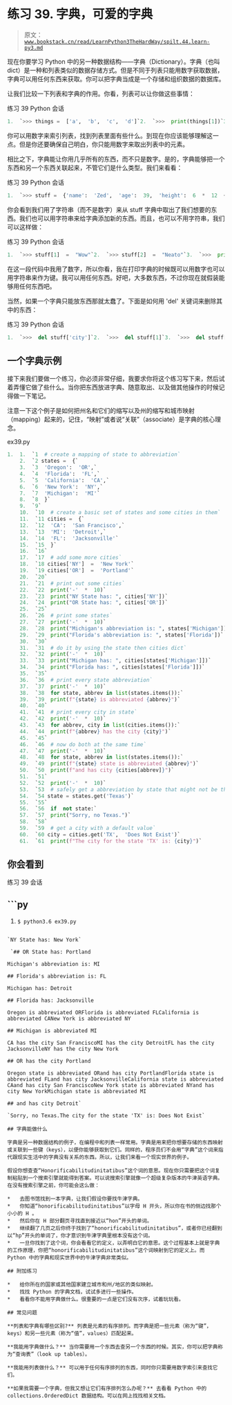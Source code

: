 # 练习 39\. 字典，可爱的字典

> 原文：[`www.bookstack.cn/read/LearnPython3TheHardWay/spilt.44.learn-py3.md`](https://www.bookstack.cn/read/LearnPython3TheHardWay/spilt.44.learn-py3.md)

现在你要学习 Python 中的另一种数据结构——字典（Dictionary）。字典（也叫 dict）是一种和列表类似的数据存储方式。但是不同于列表只能用数字获取数据，字典可以用任何东西来获取。你可以把字典当成是一个存储和组织数据的数据库。

让我们比较一下列表和字典的作用。你看，列表可以让你做这些事情：

练习 39 Python 会话

```py
1.  `>>> things =  ['a',  'b',  'c',  'd']`2.  `>>>  print(things[1])`3.  `b`4.  `>>> things[1]  =  'z'`5.  `>>>  print(things[1])`6.  `z`7.  `>>> things`8.  `['a',  'z',  'c',  'd']`
```

你可以用数字来索引列表，找到列表里面有些什么。到现在你应该能够理解这一点。但是你还要确保自己明白，你只能用数字来取出列表中的元素。

相比之下，字典能让你用几乎所有的东西，而不只是数字。是的，字典能够把一个东西和另一个东西关联起来，不管它们是什么类型。我们来看看：

练习 39 Python 会话

```py
1.  `>>> stuff =  {'name':  'Zed',  'age':  39,  'height':  6  *  12  +  2}`2.  `>>>  print(stuff['name'])`3.  `Zed`4.  `>>>  print(stuff['age'])`5.  `39`6.  `>>>  print(stuff['height'])`7.  `74`8.  `>>> stuff['city']  =  "SF"`9.  `>>>  print(stuff['city'])`10.  `SF`
```

你会看到我们用了字符串（而不是数字）来从 stuff 字典中取出了我们想要的东西。我们也可以用字符串来给字典添加新的东西。而且，也可以不用字符串，我们可以这样做：

练习 39 Python 会话

```py
1.  `>>> stuff[1]  =  "Wow"`2.  `>>> stuff[2]  =  "Neato"`3.  `>>>  print(stuff[1])`4.  `Wow`5.  `>>>  print(stuff[2])`6.  `Neato`
```

在这一段代码中我用了数字，所以你看，我在打印字典的时候既可以用数字也可以用字符串来作为键。我可以用任何东西。好吧，大多数东西，不过你现在就假装能够用任何东西吧。

当然，如果一个字典只能放东西那就太蠢了。下面是如何用 'del' 关键词来删除其中的东西：

练习 39 Python 会话

```py
1.  `>>>  del stuff['city']`2.  `>>>  del stuff[1]`3.  `>>>  del stuff[2]`4.  `>>> stuff`5.  `{'name':  'Zed',  'age':  39,  'height':  74}`
```

## 一个字典示例

接下来我们要做一个练习，你必须非常仔细，我要求你将这个练习写下来，然后试着弄懂它做了些什么。当你把东西放进字典、随意取出、以及做其他操作的时候记得做一下笔记。

注意一下这个例子是如何把州名和它们的缩写以及州的缩写和城市映射（mapping）起来的，记住，“映射”或者说“关联”（associate）是字典的核心理念。

ex39.py

```py
1.  1.  `1  # create a mapping of state to abbreviation`
    2.  `2 states =  {`
    3.  `3  'Oregon':  'OR',`
    4.  `4  'Florida':  'FL',`
    5.  `5  'California':  'CA',`
    6.  `6  'New York':  'NY',`
    7.  `7  'Michigan':  'MI'`
    8.  `8  }`
    9.  `9`
    10.  `10  # create a basic set of states and some cities in them`
    11.  `11 cities =  {`
    12.  `12  'CA':  'San Francisco',`
    13.  `13  'MI':  'Detroit',`
    14.  `14  'FL':  'Jacksonville'`
    15.  `15  }`
    16.  `16`
    17.  `17  # add some more cities`
    18.  `18 cities['NY']  =  'New York'`
    19.  `19 cities['OR']  =  'Portland'`
    20.  `20`
    21.  `21  # print out some cities`
    22.  `22  print('-'  *  10)`
    23.  `23  print("NY State has: ", cities['NY'])`
    24.  `24  print("OR State has: ", cities['OR'])`
    25.  `25`
    26.  `26  # print some states`
    27.  `27  print('-'  *  10)`
    28.  `28  print("Michigan's abbreviation is: ", states['Michigan'])`
    29.  `29  print("Florida's abbreviation is: ", states['Florida'])`
    30.  `30`
    31.  `31  # do it by using the state then cities dict`
    32.  `32  print('-'  *  10)`
    33.  `33  print("Michigan has: ", cities[states['Michigan']])`
    34.  `34  print("Florida has: ", cities[states['Florida']])`
    35.  `35`
    36.  `36  # print every state abbreviation`
    37.  `37  print('-'  *  10)`
    38.  `38  for state, abbrev in list(states.items()):`
    39.  `39  print(f"{state} is abbreviated {abbrev}")`
    40.  `40`
    41.  `41  # print every city in state`
    42.  `42  print('-'  *  10)`
    43.  `43  for abbrev, city in list(cities.items()):`
    44.  `44  print(f"{abbrev} has the city {city}")`
    45.  `45`
    46.  `46  # now do both at the same time`
    47.  `47  print('-'  *  10)`
    48.  `48  for state, abbrev in list(states.items()):`
    49.  `49  print(f"{state} state is abbreviated {abbrev}")`
    50.  `50  print(f"and has city {cities[abbrev]}")`
    51.  `51`
    52.  `52  print('-'  *  10)`
    53.  `53  # safely get a abbreviation by state that might not be there`
    54.  `54 state = states.get('Texas')`
    55.  `55`
    56.  `56  if  not state:`
    57.  `57  print("Sorry, no Texas.")`
    58.  `58`
    59.  `59  # get a city with a default value`
    60.  `60 city = cities.get('TX',  'Does Not Exist')`
    61.  `61  print(f"The city for the state 'TX' is: {city}")`
```

## 你会看到

练习 39 会话

##  ```py
1.  `$ python3.6 ex39.py`
``` 

`NY State has: New York`

 `## OR State has: Portland

Michigan's abbreviation is: MI

## Florida's abbreviation is: FL

Michigan has: Detroit

## Florida has: Jacksonville

Oregon is abbreviated ORFlorida is abbreviated FLCalifornia is abbreviated CANew York is abbreviated NY

## Michigan is abbreviated MI

CA has the city San FranciscoMI has the city DetroitFL has the city JacksonvilleNY has the city New York

## OR has the city Portland

Oregon state is abbreviated ORand has city PortlandFlorida state is abbreviated FLand has city JacksonvilleCalifornia state is abbreviated CAand has city San FranciscoNew York state is abbreviated NYand has city New YorkMichigan state is abbreviated MI

## and has city Detroit` 

`Sorry, no Texas.The city for the state 'TX' is: Does Not Exist`

## 字典能做什么

字典是另一种数据结构的例子，在编程中和列表一样常用。字典是用来把你想要存储的东西映射或关联到一些键（keys），以便你能够获取到它们。同样的，程序员们不会用“字典”这个词来指代跟现实生活中的字典没有关系的东西。所以，让我们来看一个现实世界的例子。

假设你想查查“Honorificabilitudinitatibus”这个词的意思。现在你只需要把这个词复制粘贴到一个搜索引擎就能得到答案。可以说搜索引擎就像一个超级复杂版本的牛津英语字典。在没有搜索引擎之前，你可能会这么做：

*   去图书馆找到一本字典，让我们假设你要找牛津字典。
*   你知道“honorificabilitudinitatibus”以字母 H 开头，所以你在书的侧边找那个小小的 H 。
*   然后你在 H 部分翻页寻找直到接近以“hon”开头的单词。
*   继续翻了几页之后你终于找到了“honorificabilitudinitatibus”，或者你已经翻到以“hp”开头的单词了，你才意识到牛津字典里根本没有这个词。
*   一旦你找到了这个词，你会看看它的定义，以弄明白它的意思。这个过程基本上就是字典的工作原理，你把“honorificabilitudinitatibus”这个词映射到它的定义上。而 Python 中的字典和现实世界中的牛津字典非常类似。

## 附加练习

*   给你所在的国家或其他国家建立城市和州/地区的类似映射。
*   找找 Python 的字典文档，试试多进行一些操作。
*   看看你不能用字典做什么。很重要的一点是它们没有次序，试着玩玩看。

## 常见问题

**列表和字典有哪些区别?** 列表是元素的有序排列。而字典是把一些元素（称为“键”，keys）和另一些元素（称为“值”，values）匹配起来。

**我能用字典做什么？** 当你需要用一个东西去查另一个东西的时候。其实，你可以把字典称为“查询表”（look up tables）。

**我能用列表做什么？** 可以用于任何有序排列的东西，同时你只需要用数字索引来查找它们。

**如果我需要一个字典，但我又想让它们有序排列怎么办呢？** 去看看 Python 中的 collections.OrderedDict 数据结构。可以在网上找找相关文档。